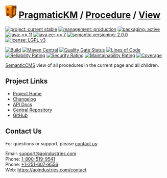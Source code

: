 # [<img src="ao-logo.png" alt="AO Logo" width="35" height="40">](https://github.com/ao-apps) [PragmaticKM](https://github.com/ao-apps/pragmatickm) / [Procedure](https://github.com/ao-apps/pragmatickm-procedure) / [View](https://github.com/ao-apps/pragmatickm-procedure-view)

[![project: current stable](https://pragmatickm.com/ao-badges/project-current-stable.svg)](https://aoindustries.com/life-cycle#project-current-stable)
[![management: production](https://pragmatickm.com/ao-badges/management-production.svg)](https://aoindustries.com/life-cycle#management-production)
[![packaging: active](https://pragmatickm.com/ao-badges/packaging-active.svg)](https://aoindustries.com/life-cycle#packaging-active)  
[![java: &gt;= 11](https://pragmatickm.com/ao-badges/java-11.svg)](https://docs.oracle.com/en/java/javase/11/)
[![java ee: &gt;= 7](https://pragmatickm.com/ao-badges/javaee-7.svg)](https://docs.oracle.com/javaee/7/)
[![semantic versioning: 2.0.0](https://pragmatickm.com/ao-badges/semver-2.0.0.svg)](https://semver.org/spec/v2.0.0.html)
[![license: LGPL v3](https://pragmatickm.com/ao-badges/license-lgpl-3.0.svg)](https://www.gnu.org/licenses/lgpl-3.0)

[![Build](https://github.com/ao-apps/pragmatickm-procedure-view/workflows/Build/badge.svg?branch=1.x)](https://github.com/ao-apps/pragmatickm-procedure-view/actions?query=workflow%3ABuild)
[![Maven Central](https://maven-badges.herokuapp.com/maven-central/com.pragmatickm/pragmatickm-procedure-view/badge.svg)](https://maven-badges.herokuapp.com/maven-central/com.pragmatickm/pragmatickm-procedure-view)
[![Quality Gate Status](https://sonarcloud.io/api/project_badges/measure?branch=1.x&project=com.pragmatickm%3Apragmatickm-procedure-view&metric=alert_status)](https://sonarcloud.io/dashboard?branch=1.x&id=com.pragmatickm%3Apragmatickm-procedure-view)
[![Lines of Code](https://sonarcloud.io/api/project_badges/measure?branch=1.x&project=com.pragmatickm%3Apragmatickm-procedure-view&metric=ncloc)](https://sonarcloud.io/component_measures?branch=1.x&id=com.pragmatickm%3Apragmatickm-procedure-view&metric=ncloc)  
[![Reliability Rating](https://sonarcloud.io/api/project_badges/measure?branch=1.x&project=com.pragmatickm%3Apragmatickm-procedure-view&metric=reliability_rating)](https://sonarcloud.io/component_measures?branch=1.x&id=com.pragmatickm%3Apragmatickm-procedure-view&metric=Reliability)
[![Security Rating](https://sonarcloud.io/api/project_badges/measure?branch=1.x&project=com.pragmatickm%3Apragmatickm-procedure-view&metric=security_rating)](https://sonarcloud.io/component_measures?branch=1.x&id=com.pragmatickm%3Apragmatickm-procedure-view&metric=Security)
[![Maintainability Rating](https://sonarcloud.io/api/project_badges/measure?branch=1.x&project=com.pragmatickm%3Apragmatickm-procedure-view&metric=sqale_rating)](https://sonarcloud.io/component_measures?branch=1.x&id=com.pragmatickm%3Apragmatickm-procedure-view&metric=Maintainability)
[![Coverage](https://sonarcloud.io/api/project_badges/measure?branch=1.x&project=com.pragmatickm%3Apragmatickm-procedure-view&metric=coverage)](https://sonarcloud.io/component_measures?branch=1.x&id=com.pragmatickm%3Apragmatickm-procedure-view&metric=Coverage)

[SemanticCMS](https://github.com/ao-apps/semanticcms) view of all procedures in the current page and all children.

## Project Links
* [Project Home](https://pragmatickm.com/procedure/view/)
* [Changelog](https://pragmatickm.com/procedure/view/changelog)
* [API Docs](https://pragmatickm.com/procedure/view/apidocs/)
* [Central Repository](https://central.sonatype.com/artifact/com.pragmatickm/pragmatickm-procedure-view)
* [GitHub](https://github.com/ao-apps/pragmatickm-procedure-view)

## Contact Us
For questions or support, please [contact us](https://aoindustries.com/contact):

Email: [support@aoindustries.com](mailto:support@aoindustries.com)  
Phone: [1-800-519-9541](tel:1-800-519-9541)  
Phone: [+1-251-607-9556](tel:+1-251-607-9556)  
Web: https://aoindustries.com/contact
